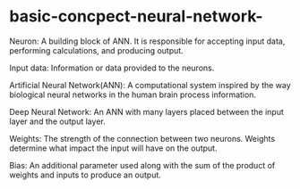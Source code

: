 # basic-concpect-neural-network-

Neuron: A building block of ANN. It is responsible for accepting input data, performing calculations, and producing output.

Input data: Information or data provided to the neurons.

Artificial Neural Network(ANN): A computational system inspired by the way biological neural networks in the human brain process information.

Deep Neural Network: An ANN with many layers placed between the input layer and the output layer.

Weights: The strength of the connection between two neurons. Weights determine what impact the input will have on the output.

Bias: An additional parameter used along with the sum of the product of weights and inputs to produce an output.
